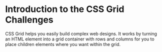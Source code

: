 # Introduction to the CSS Grid Challenges

CSS Grid helps you easily build complex web designs. It works by turning an HTML element into a grid container with rows and columns for you to place children elements where you want within the grid.
